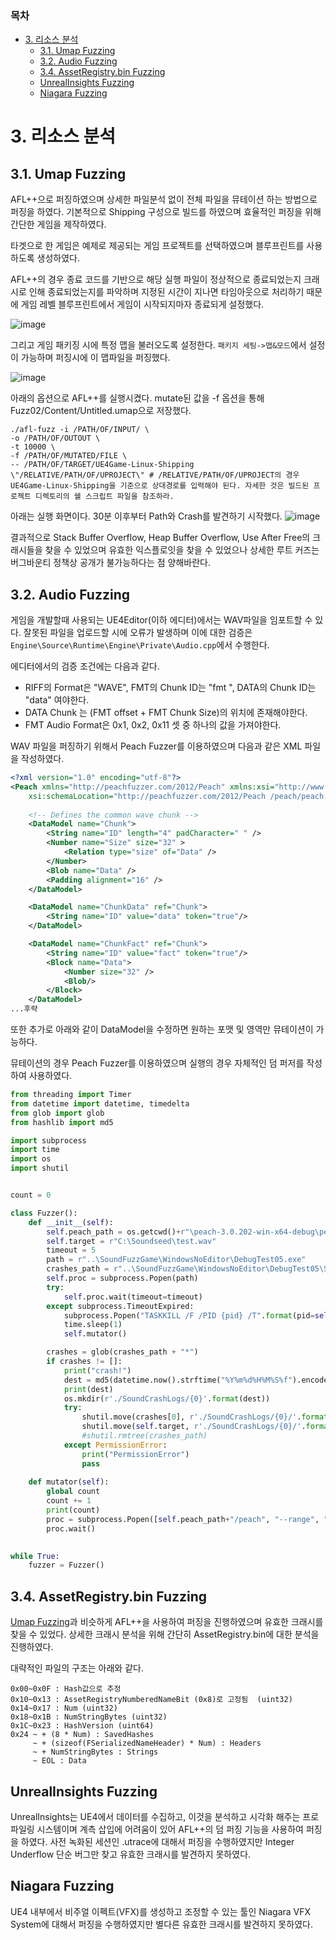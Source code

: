 ### 목차

- [3. 리소스 분석](#3-리소스-분석)
	- [3.1. Umap Fuzzing](#31-umap-fuzzing)
	- [3.2. Audio Fuzzing](#32-audio-fuzzing)
	- [3.4. AssetRegistry.bin Fuzzing](#34-assetregistrybin-fuzzing)
	- [UnrealInsights Fuzzing](#unrealinsights-fuzzing)
	- [Niagara Fuzzing](#niagara-fuzzing)

# 3. 리소스 분석
## 3.1. Umap Fuzzing
AFL++으로 퍼징하였으며 상세한 파일분석 없이 전체 파일을 뮤테이션 하는 방법으로 퍼징을 하였다. 기본적으로 Shipping 구성으로 빌드를 하였으며 효율적인 퍼징을 위해 간단한 게임을 제작하였다.

타겟으로 한 게임은 예제로 제공되는 게임 프로젝트를 선택하였으며 블루프린트를 사용하도록 생성하였다. 

AFL++의 경우 종료 코드를 기반으로 해당 실행 파일이 정상적으로 종료되었는지 크래시로 인해 종료되었는지를 파악하며 지정된 시간이 지나면 타임아웃으로 처리하기 때문에 게임 레벨 블루프린트에서 게임이 시작되지마자 종료되게 설정했다.

![image](https://user-images.githubusercontent.com/86822726/143765515-9b7cb887-a231-4ea9-bcaf-b87413e23b4c.png)

그리고 게임 패키징 시에 특정 맵을 불러오도록 설정한다. `패키지 세팅->맵&모드`에서 설정이 가능하며 퍼징시에 이 맵파일을 퍼징했다.

![image](https://user-images.githubusercontent.com/86822726/143766286-85ed3cec-11b3-4a78-a8d0-cdc35bff5bfc.png)

아래의 옵션으로 AFL++를 실행시켰다. mutate된 값을 -f 옵션을 통해 Fuzz02/Content/Untitled.umap으로 저장했다.
```shell
./afl-fuzz -i /PATH/OF/INPUT/ \
-o /PATH/OF/OUTOUT \
-t 10000 \
-f /PATH/OF/MUTATED/FILE \
-- /PATH/OF/TARGET/UE4Game-Linux-Shipping \"/RELATIVE/PATH/OF/UPROJECT\" # /RELATIVE/PATH/OF/UPROJECT의 경우 UE4Game-Linux-Shipping을 기준으로 상대경로를 입력해야 된다. 자세한 것은 빌드된 프로젝트 디렉토리의 쉘 스크립트 파일을 참조하라.
```

아래는 실행 화면이다. 30분 이후부터 Path와 Crash를 발견하기 시작했다.
![image](https://user-images.githubusercontent.com/86822726/143766361-7b552fda-236e-4b3f-b4fa-24a57f6bb115.png)

결과적으로 Stack Buffer Overflow, Heap Buffer Overflow, Use After Free의 크래시들을 찾을 수 있었으며 유효한 익스플로잇을 찾을 수 있었으나 상세한 루트 커즈는 버그바운티 정책상 공개가 불가능하다는 점 양해바란다.

## 3.2. Audio Fuzzing
게임을 개발할때 사용되는 UE4Editor(이하 에디터)에서는 WAV파일을 임포트할 수 있다. 잘못된 파일을 업로드할 시에 오류가 발생하며 이에 대한 검증은 `Engine\Source\Runtime\Engine\Private\Audio.cpp`에서 수행한다.

에디터에서의 검증 조건에는 다음과 같다.
- RIFF의 Format은 "WAVE", FMT의 Chunk ID는 "fmt ", DATA의 Chunk ID는 "data" 여야한다.
- DATA Chunk 는 (FMT offset + FMT Chunk Size)의 위치에 존재해야한다.
- FMT Audio Format은 0x1, 0x2, 0x11 셋 중 하나의 값을 가져야한다.

WAV 파일을 퍼징하기 위해서 Peach Fuzzer를 이용하였으며 다음과 같은 XML 파일을 작성하였다.

```xml
<?xml version="1.0" encoding="utf-8"?>
<Peach xmlns="http://peachfuzzer.com/2012/Peach" xmlns:xsi="http://www.w3.org/2001/XMLSchema-instance"
	xsi:schemaLocation="http://peachfuzzer.com/2012/Peach /peach/peach.xsd">
	
	<!-- Defines the common wave chunk -->
	<DataModel name="Chunk">
		<String name="ID" length="4" padCharacter=" " />
		<Number name="Size" size="32" >
			<Relation type="size" of="Data" />
		</Number>
		<Blob name="Data" />
		<Padding alignment="16" />
	</DataModel>

	<DataModel name="ChunkData" ref="Chunk">
		<String name="ID" value="data" token="true"/>
	</DataModel>

	<DataModel name="ChunkFact" ref="Chunk">
		<String name="ID" value="fact" token="true"/>
		<Block name="Data">
			<Number size="32" />
			<Blob/>
		</Block>
	</DataModel>
...후략
```

또한 추가로 아래와 같이 DataModel을 수정하면 원하는 포맷 및 영역만 뮤테이션이 가능하다.

뮤테이션의 경우 Peach Fuzzer를 이용하였으며 실행의 경우 자체적인 덤 퍼저를 작성하여 사용하였다. 

```python
from threading import Timer
from datetime import datetime, timedelta
from glob import glob
from hashlib import md5

import subprocess
import time
import os
import shutil


count = 0

class Fuzzer():
	def __init__(self):
		self.peach_path = os.getcwd()+r"\peach-3.0.202-win-x64-debug\peach-3.0.202-win-x64-debug"
		self.target = r"C:\Soundseed\test.wav"
		timeout = 5	
		path = r"..\SoundFuzzGame\WindowsNoEditor\DebugTest05.exe"
		crashes_path = r"..\SoundFuzzGame\WindowsNoEditor\DebugTest05\Saved\Crashes"
		self.proc = subprocess.Popen(path)
		try:
			self.proc.wait(timeout=timeout)
		except subprocess.TimeoutExpired:
			subprocess.Popen("TASKKILL /F /PID {pid} /T".format(pid=self.proc.pid))
			time.sleep(1)
			self.mutator()

		crashes = glob(crashes_path + "*")
		if crashes != []:
			print("crash!")
			dest = md5(datetime.now().strftime("%Y%m%d%H%M%S%f").encode()).hexdigest()
			print(dest)
			os.mkdir(r'./SoundCrashLogs/{0}'.format(dest))
			try:
				shutil.move(crashes[0], r'./SoundCrashLogs/{0}/'.format(dest))
				shutil.move(self.target, r'./SoundCrashLogs/{0}/'.format(dest))
				#shutil.rmtree(crashes_path)
			except PermissionError:
				print("PermissionError")
				pass
	
	def mutator(self):
		global count
		count += 1
		print(count)
		proc = subprocess.Popen([self.peach_path+"/peach", "--range", "1,1", self.peach_path+"/2.xml"])
		proc.wait()
		

while True:
	fuzzer = Fuzzer()
```

## 3.4. AssetRegistry.bin Fuzzing
[Umap Fuzzing](#31-umap-fuzzing)과 비슷하게 AFL++을 사용하여 퍼징을 진행하였으며 유효한 크래시를 찾을 수 있었다. 상세한 크래시 분석을 위해 간단히 AssetRegistry.bin에 대한 분석을 진행하였다.

대략적인 파일의 구조는 아래와 같다.
```
0x00~0x0F : Hash값으로 추정
0x10~0x13 : AssetRegistryNumberedNameBit (0x8)로 고정됨  (uint32)
0x14~0x17 : Num (uint32)
0x18~0x1B : NumStringBytes (uint32)
0x1C~0x23 : HashVersion (uint64)
0x24 ~ + (8 * Num) : SavedHashes
	 ~ + (sizeof(FSerializedNameHeader) * Num) : Headers
	 ~ + NumStringBytes : Strings
	 ~ EOL : Data
```

## UnrealInsights Fuzzing
UnrealInsights는 UE4에서 데이터를 수집하고, 이것을 분석하고 시각화 해주는 프로 파일링 시스템이며 계측 삽입에 어려움이 있어 AFL++의 덤 퍼징 기능을 사용하여 퍼징을 하였다. 사전 녹화된 세션인 .utrace에 대해서 퍼징을 수행하였지만 Integer Underflow 단순 버그만 찾고 유효한 크래시를 발견하지 못하였다.

## Niagara Fuzzing 
UE4 내부에서 비주얼 이펙트(VFX)를 생성하고 조정할 수 있는 툴인 Niagara VFX System에 대해서 퍼징을 수행하였지만 별다른 유효한 크래시를 발견하지 못하였다.
